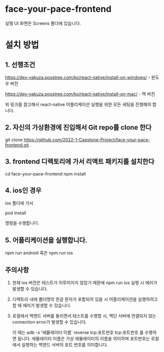 # face-your-pace-frontend



실행 UI 화면은 Screens 폴더에 있습니다.


# 설치 방법

## 1. 선행조건

https://dev-yakuza.posstree.com/ko/react-native/install-on-windows/ - 윈도우 버전

https://dev-yakuza.posstree.com/ko/react-native/install-on-mac/ - 맥 버전


위 링크를 참고해서 react-native 어플리케이션 실행을 위한 모든 
세팅을 진행해야 합니다.

## 2. 자신의 가상환경에 진입해서 Git repo를 clone 한다

git clone https://github.com/2022-1-Capstone-Project/face-your-pace-frontend.git .

## 3. frontend 디렉토리에 가서 리액트 패키지를 설치한다

cd face-your-pace-frontend
npm install

## 4. ios인 경우

ios 폴더에 가서

pod install

명령을 수행합니다.

## 5. 어플리케이션을 실행합니다.

npm run android 혹은
npm run ios
## 주의사항
1. 현재 ios 버전은 테스트가 이루어지지 않았기 때문에 npm run ios 실행 시 에러가 발생할 수 있습니다.
2. 디렉토리 내에 폴더명의 한글 문자가 포함되어 있을 시 어플리케이션을 실행하려고 할 때 에러가 발생할 수 있습니다.
3. 로컬에서 백엔드 서버를 돌리면서 테스트를 수행할 시, 백단 서버에 연결되지 않는 connection error가 발생할 수 있습니다.

   이 때는 adb -s '에뮬레이터 이름' reverse tcp:포트번호 tcp:포트번호 를 수행하면 됩니다. 
   에뮬레이터 이름은 가상 에뮬레이터의 이름을 의미하며 포트번호는 로컬에서 실행하는 백엔드 서버의 포트 번호를 의미합니다.
